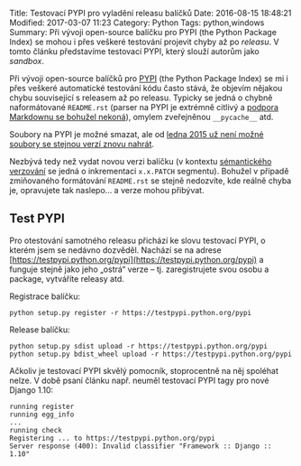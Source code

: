 Title: Testovací PYPI pro vyladění releasu balíčků
Date: 2016-08-15 18:48:21
Modified: 2017-03-07 11:23
Category: Python
Tags: python,windows
Summary: Při vývoji open-source balíčku pro PYPI (the Python Package Index) se mohou i přes veškeré testování projevit chyby až po *releasu*. V tomto článku představíme testovací PYPI, který slouží autorům jako *sandbox*.

Při vývoji open-source balíčků pro [PYPI][1] (the Python Package Index) se mi i přes veškeré automatické testování kódu často stává, že objevím nějakou chybu související s releasem až po releasu. Typicky se jedná o chybně naformátované `README.rst` (parser na PYPI je extrémně citlivý a [podpora Markdownu se bohužel nekoná][2]), omylem zveřejněnou `__pycache__` atd. 

Soubory na PYPI je možné smazat, ale od [ledna 2015 už není možné soubory se stejnou verzí znovu nahrát](https://mail.python.org/pipermail/distutils-sig/2015-January/025687.html). 

Nezbývá tedy než vydat novou verzi balíčku (v kontextu [sémantického verzování](http://semver.org/) se jedná o inkrementaci `x.x.PATCH` segmentu). Bohužel v&nbsp;případě zmiňovaného formátování `README.rst` se stejně nedozvíte, kde reálně chyba je, opravujete tak naslepo... a verze mohou přibývat.

## Test PYPI ##

Pro otestování samotného releasu přichází ke slovu testovací PYPI, o kterém jsem se nedávno dozvěděl. Nachází se na adrese [https://testpypi.python.org/pypi](https://testpypi.python.org/pypi) a funguje stejně jako jeho „ostrá“ verze – tj. zaregistrujete svou osobu a package, vytváříte releasy atd.

Registrace balíčku:

```
python setup.py register -r https://testpypi.python.org/pypi
```

Release balíčku:

```
python setup.py sdist upload -r https://testpypi.python.org/pypi
python setup.py bdist_wheel upload -r https://testpypi.python.org/pypi
```

Ačkoliv je testovací PYPI skvělý pomocník, stoprocentně na něj spoléhat nelze. V době psaní článku např. neuměl testovací PYPI tagy pro nové Django 1.10:

```
running register
running egg_info
...
running check
Registering ... to https://testpypi.python.org/pypi
Server response (400): Invalid classifier "Framework :: Django :: 1.10"
```

  [1]: https://pypi.python.org/pypi
  [2]: https://bitbucket.org/pypa/pypi/issues/148/support-markdown-for-readmes